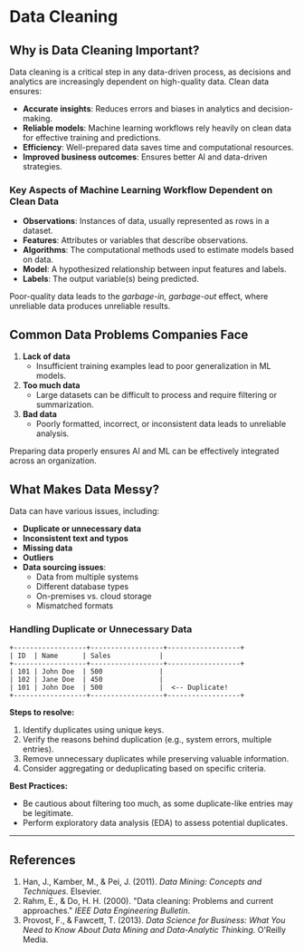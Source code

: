 # Data Cleaning

## Why is Data Cleaning Important?
Data cleaning is a critical step in any data-driven process, as decisions and analytics are increasingly dependent on high-quality data. Clean data ensures:
- **Accurate insights**: Reduces errors and biases in analytics and decision-making.
- **Reliable models**: Machine learning workflows rely heavily on clean data for effective training and predictions.
- **Efficiency**: Well-prepared data saves time and computational resources.
- **Improved business outcomes**: Ensures better AI and data-driven strategies.

### Key Aspects of Machine Learning Workflow Dependent on Clean Data
- **Observations**: Instances of data, usually represented as rows in a dataset.
- **Features**: Attributes or variables that describe observations.
- **Algorithms**: The computational methods used to estimate models based on data.
- **Model**: A hypothesized relationship between input features and labels.
- **Labels**: The output variable(s) being predicted.

Poor-quality data leads to the *garbage-in, garbage-out* effect, where unreliable data produces unreliable results.

## Common Data Problems Companies Face
1. **Lack of data**
   - Insufficient training examples lead to poor generalization in ML models.
2. **Too much data**
   - Large datasets can be difficult to process and require filtering or summarization.
3. **Bad data**
   - Poorly formatted, incorrect, or inconsistent data leads to unreliable analysis.

Preparing data properly ensures AI and ML can be effectively integrated across an organization.

## What Makes Data Messy?
Data can have various issues, including:

- **Duplicate or unnecessary data**
- **Inconsistent text and typos**
- **Missing data**
- **Outliers**
- **Data sourcing issues**:
  - Data from multiple systems
  - Different database types
  - On-premises vs. cloud storage
  - Mismatched formats

### Handling Duplicate or Unnecessary Data
```
+------------------+------------------+------------------+
| ID  | Name      | Sales            |
+------------------+------------------+------------------+
| 101 | John Doe  | 500              |
| 102 | Jane Doe  | 450              |
| 101 | John Doe  | 500              |  <-- Duplicate!
+------------------+------------------+------------------+
```
**Steps to resolve:**
1. Identify duplicates using unique keys.
2. Verify the reasons behind duplication (e.g., system errors, multiple entries).
3. Remove unnecessary duplicates while preserving valuable information.
4. Consider aggregating or deduplicating based on specific criteria.

**Best Practices:**
- Be cautious about filtering too much, as some duplicate-like entries may be legitimate.
- Perform exploratory data analysis (EDA) to assess potential duplicates.

---
## References
1. Han, J., Kamber, M., & Pei, J. (2011). *Data Mining: Concepts and Techniques*. Elsevier.
2. Rahm, E., & Do, H. H. (2000). "Data cleaning: Problems and current approaches." *IEEE Data Engineering Bulletin*.
3. Provost, F., & Fawcett, T. (2013). *Data Science for Business: What You Need to Know About Data Mining and Data-Analytic Thinking*. O'Reilly Media.
